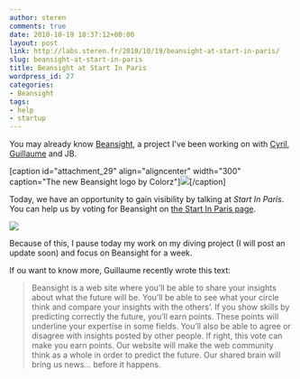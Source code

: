 ```yaml
---
author: steren
comments: true
date: 2010-10-19 10:37:12+00:00
layout: post
link: http://labs.steren.fr/2010/10/19/beansight-at-start-in-paris/
slug: beansight-at-start-in-paris
title: Beansight at Start In Paris
wordpress_id: 27
categories:
- Beansight
tags:
- help
- startup
---
```


You may already know [Beansight](http://www.beansight.com/), a project I've been working on with [Cyril](http://twitter.com/#!/cyrildorsaz), [Guillaume](http://twitter.com/#!/geeyom) and JB.

[caption id="attachment_29" align="aligncenter" width="300" caption="The new Beansight logo by Colorz"][![](http://sterenlabs.files.wordpress.com/2010/10/beansight-logo.jpg?w=300)](http://sterenlabs.files.wordpress.com/2010/10/beansight-logo.jpg)[/caption]

Today, we have an opportunity to gain visibility by talking at _Start In Paris_. You can help us by voting for Beansight on [the Start In Paris page](http://www.startinparis.com/2010/10/start-in-paris/tout-nouveau-tout-chaud-les-15-demi-finalistes-et-le-vote/).

[![](http://sterenlabs.files.wordpress.com/2010/10/startinparis1.jpg)](http://sterenlabs.files.wordpress.com/2010/10/startinparis1.jpg)

Because of this, I pause today my work on my diving project (I will post an update soon) and focus on Beansight for a week.

If ou want to know more, Guillaume recently wrote this text:


<blockquote>Beansight is a web site where you’ll be able to share your insights  about what the future will be. You’ll be able to see what your circle  think and compare your insights with the others’.
If you show skills  by predicting correctly the future, you’ll earn points. These points  will underline your expertise in some fields.
You’ll also be able to agree or disagree with insights posted by other people. If right, this vote can make you earn points.
Our  website will make the web community think as a whole in order to  predict the future. Our shared brain will bring us news… before it  happens.</blockquote>
